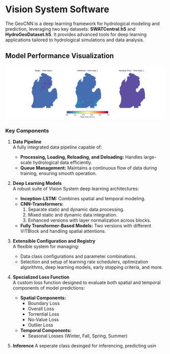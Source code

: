 # Vision System Software
The GeoCNN is a deep learning framework for hydrological modeling and prediction, leveraging two key datasets: **SWATCentral.h5** and **HydroGeoDataset.h5**. It provides advanced tools for deep learning applications tailored to hydrological simulations and data analysis.

## Model Performance Visualization
![Target vs Predicted Results](CNNTransformerRegressor_v8_AdaBelief_SpatioTemporalLoss_CosineAnnealingHardRestarts_lr0.0001_wd0.0001_w11_w20.1_nh8_nl6_fe4_embs1024_bs36_bw64_dropout0.3__target_vs_predicted.gif)

### Key Components

1. **Data Pipeline**  
   A fully integrated data pipeline capable of:
   - **Processing, Loading, Reloading, and Deloading:** Handles large-scale hydrological data efficiently.
   - **Queue Management:** Maintains a continuous flow of data during training, ensuring smooth operation.

2. **Deep Learning Models**  
   A robust suite of Vision System deep learning architectures:
   - **Inception-LSTM:** Combines spatial and temporal modeling.
   - **CNN-Transformers:**  
     1. Separate static and dynamic data processing.  
     2. Mixed static and dynamic data integration.  
     3. Enhanced versions with layer normalization across blocks.
   - **Fully Transformer-Based Models:** Two versions with different ViTBlock and handling spatial attentions.

3. **Extensible Configuration and Registry**  
   A flexible system for managing:
   - Data class configurations and parameter combinations.
   - Selection and setup of learning rate schedulers, optimization algorithms, deep learning models, early stopping criteria, and more.

4. **Specialized Loss Function**  
   A custom loss function designed to evaluate both spatial and temporal components of model predictions:
   - **Spatial Components:**
     - Boundary Loss
     - Overall Loss
     - Torrential Loss
     - No-Value Loss
     - Outlier Loss
   - **Temporal Components:**
     - Seasonal Losses (Winter, Fall, Spring, Summer)
5. **Inference**
    A seperate class desinged for inferencing, predicting usin
